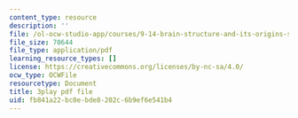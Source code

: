 ```yaml
---
content_type: resource
description: ''
file: /ol-ocw-studio-app/courses/9-14-brain-structure-and-its-origins-spring-2014/fb841a22bc0ebde8202c6b9ef6e541b4_555141.pdf
file_size: 70644
file_type: application/pdf
learning_resource_types: []
license: https://creativecommons.org/licenses/by-nc-sa/4.0/
ocw_type: OCWFile
resourcetype: Document
title: 3play pdf file
uid: fb841a22-bc0e-bde8-202c-6b9ef6e541b4
---
```


